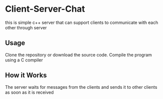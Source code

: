 # Client-Server-Chat

this is simple c++ server that can support clients to communicate with each  other through server

## Usage

Clone the repository or download the source code. Compile the program using a C compiler

## How it Works
The server waits for messages from the clients and sends it to other clients as soon as it is received
